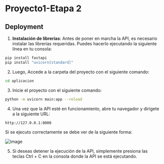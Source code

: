 # Proyecto1-Etapa 2


## Deployment

1.  **Instalación de librerías**: Antes de poner en marcha la API, es necesario instalar las librerías requeridas. Puedes hacerlo ejecutando la siguiente línea en tu consola:

```bash
pip install fastapi
pip install "uvicorn[standard]" 
```
2. Luego, Accede a la carpeta del proyecto con el siguiente comando:
```bash
cd aplicacion
```

3. Inicie el proyecto con el siguiente comando:

```bash
python -m uvicorn main:app --reload
```

4. Una vez que la API esté en funcionamiento, abre tu navegador y dirígete a la siguiente URL:
```bash
http://127.0.0.1:8000
```

Si se ejecuto correctamente se debe ver de la siguiente forma:

![image](https://github.com/user-attachments/assets/ba1be8dc-b70d-4d31-b32d-6eee170c9978)

5. Si deseas detener la ejecución de la API, simplemente presiona las teclas Ctrl + C en la consola donde la API se está ejecutando.
